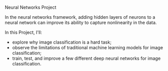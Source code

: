 Neural Networks Project

In the neural networks framework, adding hidden layers of neurons to a neural network can improve its ability to capture nonlinearity in the data.

In this Project, I'll:

- explore why image classification is a hard task;
- observe the limitations of traditional machine learning models for image classification;
- train, test, and improve a few different deep neural networks for image classification.
